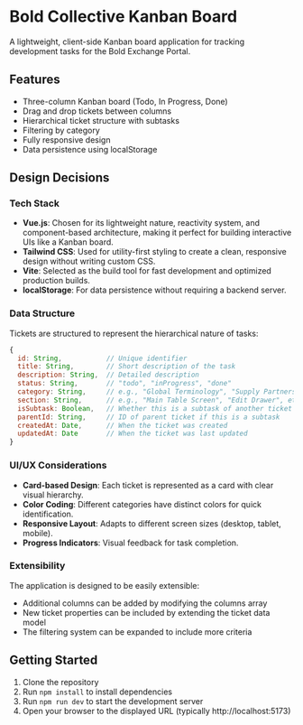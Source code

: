# Bold Collective Kanban Board

A lightweight, client-side Kanban board application for tracking development tasks for the Bold Exchange Portal.

## Features

- Three-column Kanban board (Todo, In Progress, Done)
- Drag and drop tickets between columns
- Hierarchical ticket structure with subtasks
- Filtering by category
- Fully responsive design
- Data persistence using localStorage

## Design Decisions

### Tech Stack

- **Vue.js**: Chosen for its lightweight nature, reactivity system, and component-based architecture, making it perfect for building interactive UIs like a Kanban board.
- **Tailwind CSS**: Used for utility-first styling to create a clean, responsive design without writing custom CSS.
- **Vite**: Selected as the build tool for fast development and optimized production builds.
- **localStorage**: For data persistence without requiring a backend server.

### Data Structure

Tickets are structured to represent the hierarchical nature of tasks:

```javascript
{
  id: String,           // Unique identifier
  title: String,        // Short description of the task
  description: String,  // Detailed description
  status: String,       // "todo", "inProgress", "done"
  category: String,     // e.g., "Global Terminology", "Supply Partners", "Supply Packages"
  section: String,      // e.g., "Main Table Screen", "Edit Drawer", etc.
  isSubtask: Boolean,   // Whether this is a subtask of another ticket
  parentId: String,     // ID of parent ticket if this is a subtask
  createdAt: Date,      // When the ticket was created
  updatedAt: Date       // When the ticket was last updated
}
```

### UI/UX Considerations

- **Card-based Design**: Each ticket is represented as a card with clear visual hierarchy.
- **Color Coding**: Different categories have distinct colors for quick identification.
- **Responsive Layout**: Adapts to different screen sizes (desktop, tablet, mobile).
- **Progress Indicators**: Visual feedback for task completion.

### Extensibility

The application is designed to be easily extensible:
- Additional columns can be added by modifying the columns array
- New ticket properties can be included by extending the ticket data model
- The filtering system can be expanded to include more criteria

## Getting Started

1. Clone the repository
2. Run `npm install` to install dependencies
3. Run `npm run dev` to start the development server
4. Open your browser to the displayed URL (typically http://localhost:5173) 